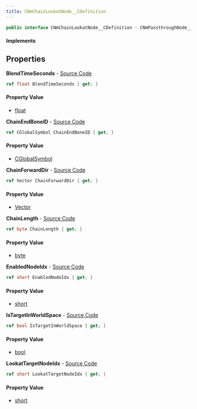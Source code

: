 ```yaml
---
title: CNmChainLookatNode__CDefinition
---
```


```csharp
public interface CNmChainLookatNode__CDefinition : CNmPassthroughNode__CDefinition, CNmPoseNode__CDefinition, CNmGraphNode__CDefinition, ISchemaClass<CNmGraphNode__CDefinition>, ISchemaClass<CNmPoseNode__CDefinition>, ISchemaClass<CNmPassthroughNode__CDefinition>, ISchemaClass<CNmChainLookatNode__CDefinition>, ISchemaField, ISchemaClass, INativeHandle
```

#### Implements

## Properties

**BlendTimeSeconds** - [Source Code](https://github.com/swiftly-solution/swiftlys2/blob/master/managed/src/SwiftlyS2.Generated/Schemas/Interfaces/CNmChainLookatNode__CDefinition.cs#L22)

```csharp
ref float BlendTimeSeconds { get; }
```

#### Property Value

- [float](https://learn.microsoft.com/dotnet/api/system.single)

**ChainEndBoneID** - [Source Code](https://github.com/swiftly-solution/swiftlys2/blob/master/managed/src/SwiftlyS2.Generated/Schemas/Interfaces/CNmChainLookatNode__CDefinition.cs#L16)

```csharp
ref CGlobalSymbol ChainEndBoneID { get; }
```

#### Property Value

- [CGlobalSymbol](/docs/api/shared/natives/cglobalsymbol)

**ChainForwardDir** - [Source Code](https://github.com/swiftly-solution/swiftlys2/blob/master/managed/src/SwiftlyS2.Generated/Schemas/Interfaces/CNmChainLookatNode__CDefinition.cs#L28)

```csharp
ref Vector ChainForwardDir { get; }
```

#### Property Value

- [Vector](/docs/api/shared/natives/vector)

**ChainLength** - [Source Code](https://github.com/swiftly-solution/swiftlys2/blob/master/managed/src/SwiftlyS2.Generated/Schemas/Interfaces/CNmChainLookatNode__CDefinition.cs#L24)

```csharp
ref byte ChainLength { get; }
```

#### Property Value

- [byte](https://learn.microsoft.com/dotnet/api/system.byte)

**EnabledNodeIdx** - [Source Code](https://github.com/swiftly-solution/swiftlys2/blob/master/managed/src/SwiftlyS2.Generated/Schemas/Interfaces/CNmChainLookatNode__CDefinition.cs#L20)

```csharp
ref short EnabledNodeIdx { get; }
```

#### Property Value

- [short](https://learn.microsoft.com/dotnet/api/system.int16)

**IsTargetInWorldSpace** - [Source Code](https://github.com/swiftly-solution/swiftlys2/blob/master/managed/src/SwiftlyS2.Generated/Schemas/Interfaces/CNmChainLookatNode__CDefinition.cs#L26)

```csharp
ref bool IsTargetInWorldSpace { get; }
```

#### Property Value

- [bool](https://learn.microsoft.com/dotnet/api/system.boolean)

**LookatTargetNodeIdx** - [Source Code](https://github.com/swiftly-solution/swiftlys2/blob/master/managed/src/SwiftlyS2.Generated/Schemas/Interfaces/CNmChainLookatNode__CDefinition.cs#L18)

```csharp
ref short LookatTargetNodeIdx { get; }
```

#### Property Value

- [short](https://learn.microsoft.com/dotnet/api/system.int16)

